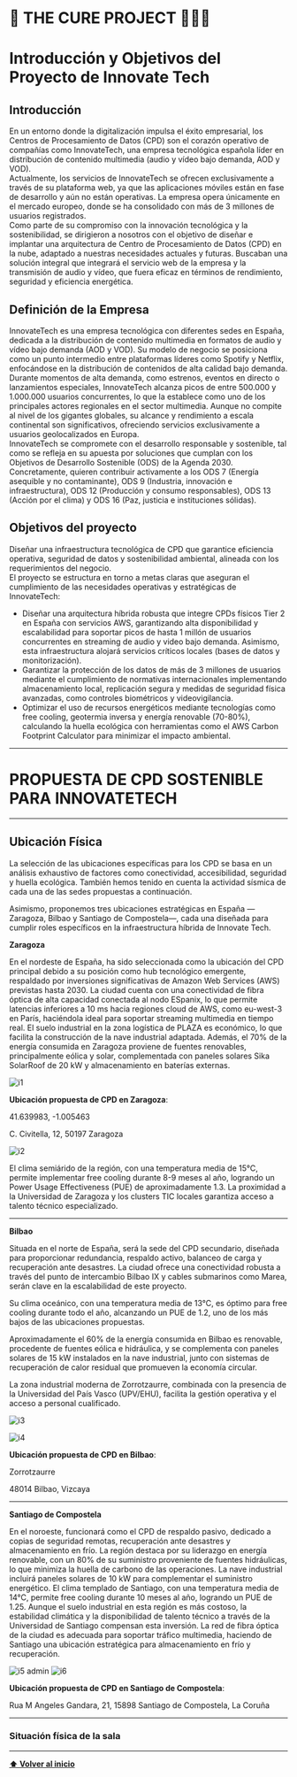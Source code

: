 <a name="inicio"></a>

# 📘 **THE CURE PROJECT** 🧑‍💻🚀

# Introducción y Objetivos del Proyecto de Innovate Tech

## Introducción

En un entorno donde la digitalización impulsa el éxito empresarial, los Centros de Procesamiento de Datos (CPD) son el corazón operativo de compañías como InnovateTech, una empresa tecnológica española líder en distribución de contenido multimedia (audio y vídeo bajo demanda, AOD y VOD).  
Actualmente, los servicios de InnovateTech se ofrecen exclusivamente a través de su plataforma web, ya que las aplicaciones móviles están en fase de desarrollo y aún no están operativas. La empresa opera únicamente en el mercado europeo, donde se ha consolidado con más de 3 millones de usuarios registrados.  
Como parte de su compromiso con la innovación tecnológica y la sostenibilidad, se dirigieron a nosotros con el objetivo de diseñar e implantar una arquitectura de Centro de Procesamiento de Datos (CPD) en la nube, adaptado a nuestras necesidades actuales y futuras. Buscaban una solución integral que integrará el servicio web de la empresa y la transmisión de audio y vídeo, que fuera eficaz en términos de rendimiento, seguridad y eficiencia energética.

## Definición de la Empresa

InnovateTech es una empresa tecnológica con diferentes sedes en España, dedicada a la distribución de contenido multimedia en formatos de audio y vídeo bajo demanda (AOD y VOD). Su modelo de negocio se posiciona como un punto intermedio entre plataformas líderes como Spotify y Netflix, enfocándose en la distribución de contenidos de alta calidad bajo demanda.  
Durante momentos de alta demanda, como estrenos, eventos en directo o lanzamientos especiales, InnovateTech alcanza picos de entre 500.000 y 1.000.000 usuarios concurrentes, lo que la establece como uno de los principales actores regionales en el sector multimedia. Aunque no compite al nivel de los gigantes globales, su alcance y rendimiento a escala continental son significativos, ofreciendo servicios exclusivamente a usuarios geolocalizados en Europa.  
InnovateTech se compromete con el desarrollo responsable y sostenible, tal como se refleja en su apuesta por soluciones que cumplan con los Objetivos de Desarrollo Sostenible (ODS) de la Agenda 2030. Concretamente, quieren contribuir activamente a los ODS 7 (Energía asequible y no contaminante), ODS 9 (Industria, innovación e infraestructura), ODS 12 (Producción y consumo responsables), ODS 13 (Acción por el clima) y ODS 16 (Paz, justicia e instituciones sólidas).

## Objetivos del proyecto

Diseñar una infraestructura tecnológica de CPD que garantice eficiencia operativa, seguridad de datos y sostenibilidad ambiental, alineada con los requerimientos del negocio.  
El proyecto se estructura en torno a metas claras que aseguran el cumplimiento de las necesidades operativas y estratégicas de InnovateTech:

- Diseñar una arquitectura híbrida robusta que integre CPDs físicos Tier 2 en España con servicios AWS, garantizando alta disponibilidad y escalabilidad para soportar picos de hasta 1 millón de usuarios concurrentes en streaming de audio y video bajo demanda. Asimismo, esta infraestructura alojará servicios críticos locales (bases de datos y monitorización).
- Garantizar la protección de los datos de más de 3 millones de usuarios mediante el cumplimiento de normativas internacionales implementando almacenamiento local, replicación segura y medidas de seguridad física avanzadas, como controles biométricos y videovigilancia.
- Optimizar el uso de recursos energéticos mediante tecnologías como free cooling, geotermia inversa y energía renovable (70-80%), calculando la huella ecológica con herramientas como el AWS Carbon Footprint Calculator para minimizar el impacto ambiental.



---

# PROPUESTA DE CPD SOSTENIBLE PARA INNOVATETECH

---
## Ubicación Física

La selección de las ubicaciones específicas para los CPD se basa en un análisis exhaustivo de factores como conectividad, accesibilidad, seguridad y huella ecológica. También hemos tenido en cuenta la actividad sísmica de cada una de las sedes propuestas a continuación.

Asimismo, proponemos tres ubicaciones estratégicas en España —Zaragoza, Bilbao y Santiago de Compostela—, cada una diseñada para cumplir roles específicos en la infraestructura híbrida de Innovate Tech. 

**Zaragoza**

En el nordeste de España, ha sido seleccionada como la ubicación del CPD principal debido a su posición como hub tecnológico emergente, respaldado por inversiones significativas de Amazon Web Services (AWS) previstas hasta 2030. 
La ciudad cuenta con una conectividad de fibra óptica de alta capacidad conectada al nodo ESpanix, lo que permite latencias inferiores a 10 ms hacia regiones cloud de AWS, como eu-west-3 en París, haciéndola ideal para soportar streaming multimedia en tiempo real. 
El suelo industrial en la zona logística de PLAZA es económico, lo que facilita la construcción de la nave industrial adaptada. Además, el 70% de la energía consumida en Zaragoza proviene de fuentes renovables, principalmente eólica y solar, complementada con paneles solares Sika SolarRoof de 20 kW y almacenamiento en baterías externas.

![i1](img1/1.png)

**Ubicación propuesta de CPD en Zaragoza**:

41.639983, -1.005463

C. Civitella, 12, 50197 Zaragoza

![i2](img1/2.png)

El clima semiárido de la región, con una temperatura media de 15°C, permite implementar free cooling durante 8-9 meses al año, logrando un Power Usage Effectiveness (PUE) de aproximadamente 1.3. La proximidad a la Universidad de Zaragoza y los clusters TIC locales garantiza acceso a talento técnico especializado.

---

**Bilbao**

Situada en el norte de España, será la sede del CPD secundario, diseñada para proporcionar redundancia, respaldo activo, balanceo de carga y recuperación ante desastres. La ciudad ofrece una conectividad robusta a través del punto de intercambio Bilbao IX y cables submarinos como Marea, serán clave en la escalabilidad de este proyecto.

Su clima oceánico, con una temperatura media de 13°C, es óptimo para free cooling durante todo el año, alcanzando un PUE de 1.2, uno de los más bajos de las ubicaciones propuestas.

Aproximadamente el 60% de la energía consumida en Bilbao es renovable, procedente de fuentes eólica e hidráulica, y se complementa con paneles solares de 15 kW instalados en la nave industrial, junto con sistemas de recuperación de calor residual que promueven la economía circular.

La zona industrial moderna de Zorrotzaurre, combinada con la presencia de la Universidad del País Vasco (UPV/EHU), facilita la gestión operativa y el acceso a personal cualificado.

![i3](img1/3.png)

![i4](img1/4.png)

**Ubicación propuesta de CPD en Bilbao**:

Zorrotzaurre

48014 Bilbao, Vizcaya

---

**Santiago de Compostela**

En el noroeste, funcionará como el CPD de respaldo pasivo, dedicado a copias de seguridad remotas, recuperación ante desastres y almacenamiento en frío. La región destaca por su liderazgo en energía renovable, con un 80% de su suministro proveniente de fuentes hidráulicas, lo que minimiza la huella de carbono de las operaciones. 
La nave industrial incluirá paneles solares de 10 kW para complementar el suministro energético. El clima templado de Santiago, con una temperatura media de 14°C, permite free cooling durante 10 meses al año, logrando un PUE de 1.25. 
Aunque el suelo industrial en esta región es más costoso, la estabilidad climática y la disponibilidad de talento técnico a través de la Universidad de Santiago compensan esta inversión. La red de fibra óptica de la ciudad es adecuada para soportar tráfico multimedia, haciendo de Santiago una ubicación estratégica para almacenamiento en frío y recuperación.

![i5](img1/5.png)
admin
![i6](img1/6.png)

**Ubicación propuesta de CPD en Santiago de Compostela**:

Rua M Angeles Gandara, 21, 15898 Santiago de Compostela, La Coruña

---

### Situación física de la sala





---

[**⬆️ Volver al inicio**](#inicio)
